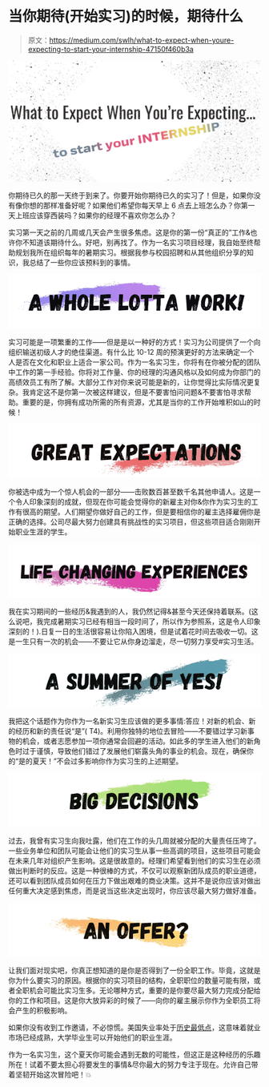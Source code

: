 # 当你期待(开始实习)的时候，期待什么

> 原文：<https://medium.com/swlh/what-to-expect-when-youre-expecting-to-start-your-internship-47150f460b3a>

![](img/375765159ed0fd505e1b622959561172.png)

你期待已久的那一天终于到来了。你要开始你期待已久的实习了！但是，如果你没有像你想的那样准备好呢？如果他们希望你每天早上 6 点去上班怎么办？你第一天上班应该穿西装吗？如果你的经理不喜欢你怎么办？

实习第一天之前的几周或几天会产生很多焦虑。这是你的第一份“真正的”工作&也许你不知道该期待什么。好吧，别再找了。作为一名实习项目经理，我自始至终帮助规划我所在组织每年的暑期实习。根据我参与校园招聘和从其他组织分享的知识，我总结了一些你应该预料到的事情。

![](img/63e981787520605a68d457aa9b86fd93.png)

实习可能是一项繁重的工作——但是是以一种好的方式！实习为公司提供了一个向组织输送初级人才的绝佳渠道。有什么比 10-12 周的预演更好的方法来确定一个人是否在文化和职业上适合一家公司。作为一名实习生，你将有在你被分配的团队中工作的第一手经验。你将对工作量、你的经理的沟通风格以及如何成为你部门的高绩效员工有所了解。大部分工作对你来说可能是新的，让你觉得比实际情况更复杂。我肯定这不是你第一次被这样建议，但是不要害怕问问题&不要害怕寻求帮助。重要的是，你拥有成功所需的所有资源，尤其是当你的工作开始堆积如山的时候！

![](img/677e53e7a1da5c39d090325fb0b2d42b.png)

你被选中成为一个惊人机会的一部分——击败数百甚至数千名其他申请人。这是一个令人印象深刻的成就，但现在你可能会觉得你的新雇主对你&你作为实习生的工作有很高的期望。人们期望你做好自己的工作，但是要相信你的雇主选择雇佣你是正确的选择。公司尽最大努力创建具有挑战性的实习项目，但这些项目适合刚刚开始职业生涯的学生。

![](img/6b5d419e287c360e8fde1095abb8d505.png)

我在实习期间的一些经历&我遇到的人，我仍然记得&甚至今天还保持着联系。(这么说吧，我完成暑期实习已经有相当一段时间了，所以作为参照系，这是令人印象深刻的！).日复一日的生活很容易让你陷入困境，但是试着花时间去吸收一切。这是一生只有一次的机会——不要让它从你身边溜走，尽一切努力享受#实习生活。

![](img/364957e7c89b9ee52de980fc41294b63.png)

我把这个话题作为你作为一名新实习生应该做的更多事情:答应！对新的机会、新的经历和新的责任说“是”( T4)。利用你独特的地位去冒险——不要错过学习新事物的机会，或者志愿参加一项你通常会回避的活动。如此多的学生进入他们的新角色时过于谨慎，导致他们错过了发展他们崭露头角的事业的机会。现在，确保你的“是的夏天！”不会过多影响你作为实习生的上述期望。

![](img/d20c5915291f4011caa7216d1bd45538.png)

过去，我曾有实习生向我吐露，他们在工作的头几周就被分配的大量责任压垮了。一些业务单位和团队可能会让他们的实习生从事一些高调的项目，这些项目可能会在未来几年对组织产生影响。这是很故意的。经理们希望看到他们的实习生在必须做出判断时的反应。这是一种很棒的方式，不仅可以观察新团队成员的职业道德，还可以看到团队成员如何在压力下做出艰难的商业决策。这并不是说你应该对做出任何重大决定感到焦虑，而是说当这些决定出现时，你应该尽最大努力做好准备。

![](img/c3267d9dfc4df8e3bbc5ce750f3b736f.png)

让我们面对现实吧，你真正想知道的是你是否得到了一份全职工作。毕竟，这就是你为什么要实习的原因。根据你的实习项目的结构，全职职位的数量可能有限，或者全职机会可能比实习生多。无论哪种方式，重要的是你要尽最大努力完成分配给你的工作和项目。这是你大放异彩的时候了——向你的雇主展示你作为全职员工将会产生的积极影响。

如果你没有收到工作邀请，不必惊慌。美国失业率处于[历史最低点](https://www.marketwatch.com/story/unemployment-rate-near-or-at-record-lows-for-almost-all-groups-of-americans-2018-10-05)，这意味着就业市场已经成熟，大学毕业生可以开始他们的职业生涯。

作为一名实习生，这个夏天你可能会遇到无数的可能性，但这正是这种经历的乐趣所在！试着不要太担心将要发生的事情&尽你最大的努力专注于现在。允许自己带着坚韧开始这次冒险吧！💥